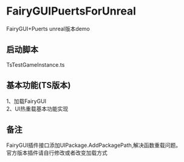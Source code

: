 # FairyGUIPuertsForUnreal
 FairyGUI+Puerts unreal版本demo
 ## 启动脚本
 TsTestGameInstance.ts
 ## 基本功能(TS版本)
 1、加载FairyGUI  
 2、UI热重载基本功能实现
 ## 备注
 FairyGUI插件接口添加UIPackage.AddPackagePath,解决函数重载问题。  
 官方版本插件请自行修改或者改变加载方式
